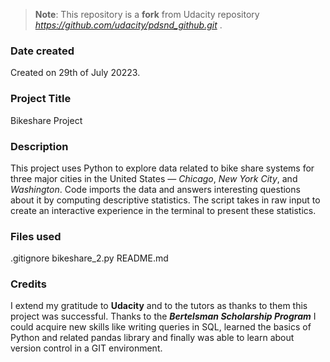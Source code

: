 >**Note**: This repository is a **fork** from Udacity repository _https://github.com/udacity/pdsnd_github.git_ .

### Date created
Created on 29th of July 20223.

### Project Title
Bikeshare Project

### Description
This project uses Python to explore data related to bike share systems for three major cities in the United States — _Chicago_, _New York City_, and _Washington_. Code imports the data and answers interesting questions about it by computing descriptive statistics. The script takes in raw input to create an interactive experience in the terminal to present these statistics.

### Files used
.gitignore
bikeshare_2.py
README.md

### Credits
I extend my gratitude to **Udacity** and to the tutors as thanks to them this project was successful. Thanks to the _**Bertelsman Scholarship Program**_ I could acquire new skills like writing queries in SQL, learned the basics of Python and related pandas library and finally was able to learn about version control in a GIT environment. 